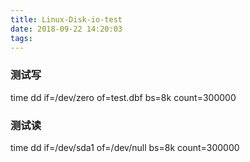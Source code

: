 ```yaml
---
title: Linux-Disk-io-test
date: 2018-09-22 14:20:03
tags:
---
```



### 测试写
time dd if=/dev/zero of=test.dbf bs=8k count=300000

### 测试读
time dd if=/dev/sda1 of=/dev/null bs=8k count=300000
